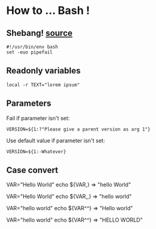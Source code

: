 # How to ... Bash !

## Shebang! [source](https://ashishb.net/all/the-first-two-statements-of-your-bash-script-should-be/)

```
#!/usr/bin/env bash
set -euo pipefail
```

## Readonly variables

```
local -r TEXT="lorem ipsum"
```

## Parameters

Fail if parameter isn't set: 
```
VERSION=${1:?"Please give a parent version as arg 1"}
```

Use default value if parameter isn't set: 
```
VERSION=${1:-Whatever}
```

## Case convert

VAR="Hello World"
echo ${VAR,} 
=> "hello World"

VAR="Hello World"
echo ${VAR,,}
=> "hello world"

VAR="hello world"
echo ${VAR^^}
=> "Hello world"

VAR="hello world"
echo ${VAR^^}
=> "HELLO WORLD"
